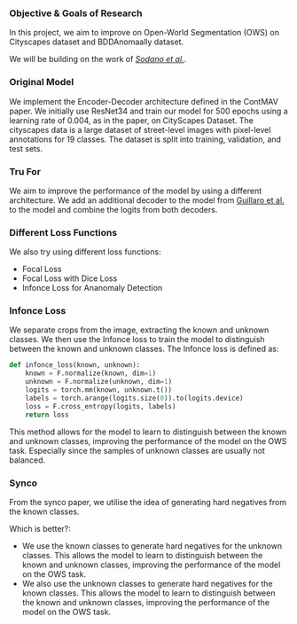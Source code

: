 ### Objective & Goals of Research
In this project, we aim to improve on Open-World Segmentation (OWS) on Cityscapes dataset and BDDAnomaally dataset.

We will be building on the work of _[Sodano et al.](https://arxiv.org/pdf/2403.07532)_.

### Original Model
We implement the Encoder-Decoder architecture defined in the ContMAV paper. We initially use ResNet34 and train our model for 500 epochs using a learning rate of 0.004, as in the paper, on CityScapes Dataset.
The cityscapes data is a large dataset of street-level images with pixel-level annotations for 19 classes. The dataset is split into training, validation, and test sets.

### Tru For
We aim to improve the performance of the model by using a different architecture. We add an additional decoder to the model from [Guillaro et al.](https://arxiv.org/pdf/2212.10957) to the model and combine the logits from both decoders.

### Different Loss Functions
We also try using different loss functions:
- Focal Loss
- Focal Loss with Dice Loss
- Infonce Loss for Ananomaly Detection

### Infonce Loss
We separate crops from the image, extracting the known and unknown classes. We then use the Infonce loss to train the model to distinguish between the known and unknown classes. The Infonce loss is defined as:
```python
def infonce_loss(known, unknown):
    known = F.normalize(known, dim=1)
    unknown = F.normalize(unknown, dim=1)
    logits = torch.mm(known, unknown.t())
    labels = torch.arange(logits.size(0)).to(logits.device)
    loss = F.cross_entropy(logits, labels)
    return loss
```
This method allows for the model to learn to distinguish between the known and unknown classes, improving the performance of the model on the OWS task. Especially since the samples of unknown classes are usually not balanced.

### Synco
From the synco paper, we utilise the idea of generating hard negatives from the known classes. 

Which is better?:
- We use the known classes to generate hard negatives for the unknown classes. This allows the model to learn to distinguish between the known and unknown classes, improving the performance of the model on the OWS task.
- We also use the unknown classes to generate hard negatives for the known classes. This allows the model to learn to distinguish between the known and unknown classes, improving the performance of the model on the OWS task.
